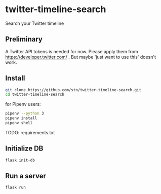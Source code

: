 # twitter-timeline-search
Search your Twitter timeline


## Preliminary

A Twitter API tokens is needed for now.
Please apply them from https://developer.twitter.com/ .
But maybe 'just want to use this' doesn't work.


## Install

```bash
git clone https://github.com/stn/twitter-timeline-search.git
cd twitter-timeline-search
```

for Pipenv users:

```bash
pipenv --python 3
pipenv install
pipenv shell
```

TODO: requirements.txt

## Initialize DB

```bash
flask init-db
```


## Run a server

```bash
flask run
```
